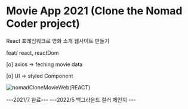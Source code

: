 # Movie App 2021 (Clone the Nomad Coder project)

React 프레임워크로 영화 소개 웹사이트 만들기 



feat/ react, reactDom




[o] axios -> feching movie data

[o] UI -> styled Component

![nomadCloneMovieWeb(REACT)](https://user-images.githubusercontent.com/85508996/166248501-faad7fa4-d4ee-4165-90ed-d24785f0ca55.PNG)


---2021/7 완료---
---2022/5 백그라운드 컬러 체인지 ---
